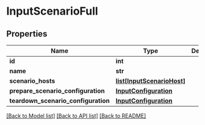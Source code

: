 # InputScenarioFull

## Properties
Name | Type | Description | Notes
------------ | ------------- | ------------- | -------------
**id** | **int** |  | [optional] 
**name** | **str** |  | [optional] 
**scenario_hosts** | [**list[InputScenarioHost]**](InputScenarioHost.md) |  | [optional] 
**prepare_scenario_configuration** | [**InputConfiguration**](InputConfiguration.md) |  | [optional] 
**teardown_scenario_configuration** | [**InputConfiguration**](InputConfiguration.md) |  | [optional] 

[[Back to Model list]](../README.md#documentation-for-models) [[Back to API list]](../README.md#documentation-for-api-endpoints) [[Back to README]](../README.md)


